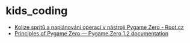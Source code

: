 # kids_coding

* [Kolize spritů a naplánování operací v nástroji Pygame Zero - Root.cz](https://www.root.cz/clanky/kolize-spritu-a-naplanovani-operaci-v-nastroji-pygame-zero/)
* [Principles of Pygame Zero — Pygame Zero 1.2 documentation](https://pygame-zero.readthedocs.io/en/stable/principles.html)
